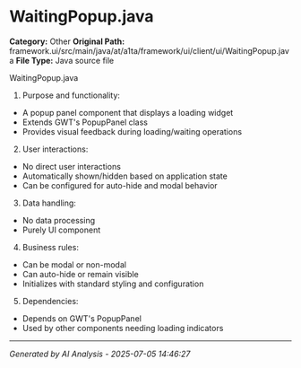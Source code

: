 # WaitingPopup.java

**Category:** Other
**Original Path:** framework.ui/src/main/java/at/a1ta/framework/ui/client/ui/WaitingPopup.java
**File Type:** Java source file

WaitingPopup.java
1. Purpose and functionality:
- A popup panel component that displays a loading widget
- Extends GWT's PopupPanel class
- Provides visual feedback during loading/waiting operations

2. User interactions:
- No direct user interactions
- Automatically shown/hidden based on application state
- Can be configured for auto-hide and modal behavior

3. Data handling:
- No data processing
- Purely UI component

4. Business rules:
- Can be modal or non-modal
- Can auto-hide or remain visible
- Initializes with standard styling and configuration

5. Dependencies:
- Depends on GWT's PopupPanel
- Used by other components needing loading indicators

---
*Generated by AI Analysis - 2025-07-05 14:46:27*
